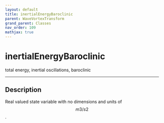 ```yaml
---
layout: default
title: inertialEnergyBaroclinic
parent: WaveVortexTransform
grand_parent: Classes
nav_order: 109
mathjax: true
---
```


#  inertialEnergyBaroclinic

total energy, inertial oscillations, baroclinic


---

## Description
Real valued state variable with no dimensions and units of $$m3/s2$$.

